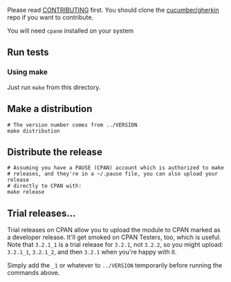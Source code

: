 Please read [CONTRIBUTING](https://github.com/cucumber/gherkin/blob/master/CONTRIBUTING.md) first.
You should clone the [cucumber/gherkin](https://github.com/cucumber/gherkin) repo if you want
to contribute.

You will need `cpanm` installed on your system

## Run tests

### Using make

Just run `make` from this directory.

## Make a distribution

    # The version number comes from ../VERSION
    make distribution

## Distribute the release

    # Assuming you have a PAUSE (CPAN) account which is authorized to make
    # releases, and they're in a ~/.pause file, you can also upload your release
    # directly to CPAN with:
    make release

## Trial releases...

Trial releases on CPAN allow you to upload the module to CPAN marked as a
developer release. It'll get smoked on CPAN Testers, too, which is useful.
Note that `3.2.1_1` is a trial release for `3.2.1`, not `3.2.2`, so you might
upload: `3.2.1_1`, `3.2.1_2`, and then `3.2.1` when you're happy with it.

Simply add the `_1` or whatever to `../VERSION` temporarily before running the
commands above.
